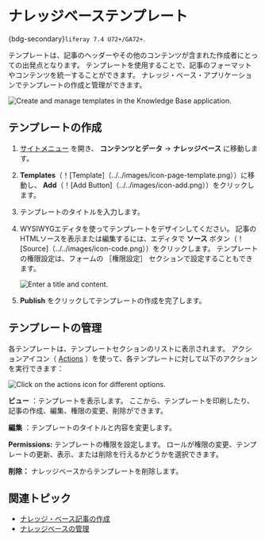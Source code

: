 # ナレッジベーステンプレート

{bdg-secondary}`liferay 7.4 U72+/GA72+`.

テンプレートは、記事のヘッダーやその他のコンテンツが含まれた作成者にとっての出発点となります。 テンプレートを使用することで、記事のフォーマットやコンテンツを統一することができます。 ナレッジ・ベース・アプリケーションでテンプレートの作成と管理ができます。

![Create and manage templates in the Knowledge Base application.](./knowledge-base-templates/images/01.png)

## テンプレートの作成

1. [サイトメニュー](../../images/icon-menu.png) を開き、 **コンテンツとデータ** &rarr; **ナレッジベース** に移動します。

1. **Templates**（！[Template]（../../images/icon-page-template.png））に移動し、 **Add**（！[Add Button]（../../images/icon-add.png））をクリックします。

1. テンプレートのタイトルを入力します。

1. WYSIWYGエディタを使ってテンプレートをデザインしてください。 記事のHTMLソースを表示または編集するには、エディタで **ソース** ボタン（！[Source]（../../images/icon-code.png））をクリックします。 テンプレートの権限設定は、フォームの ［権限設定］ セクションで設定することもできます。

   ![Enter a title and content.](./knowledge-base-templates/images/02.png)

1. **Publish** をクリックしてテンプレートの作成を完了します。

## テンプレートの管理

各テンプレートは、テンプレートセクションのリストに表示されます。 アクションアイコン（ [Actions](../../images/icon-actions.png) ）を使って、各テンプレートに対して以下のアクションを実行できます：

![Click on the actions icon for different options.](./knowledge-base-templates/images/03.png)

**ビュー** ：テンプレートを表示します。 ここから、テンプレートを印刷したり、記事の作成、編集、権限の変更、削除ができます。

**編集** ：テンプレートのタイトルと内容を変更します。

**Permissions:** テンプレートの権限を設定します。 ロールが権限の変更、テンプレートの更新、表示、または削除を行えるかどうかを選択できます。

**削除：** ナレッジベースからテンプレートを削除します。

## 関連トピック

* [ナレッジ・ベース記事の作成](./creating-knowledge-base-articles.md)
* [ナレッジベースの管理](./managing-the-knowledge-base.md)
